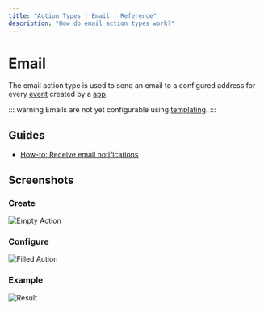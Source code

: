 ```yaml
---
title: "Action Types | Email | Reference"
description: "How do email action types work?"
---
```


# Email

The email action type is used to send an email to a configured address for every [event](/reference/events/) created by a [app](/reference/apps/).

::: warning
Emails are not yet configurable using [templating](/reference/templating/).
:::

## Guides

* [How-to: Receive email notifications](/how-to/receive-email-notifications/)

## Screenshots

### Create

![Empty Action](/images/modals/office-create-action-email.png)

### Configure

![Filled Action](/images/modals/office-create-action-email-filled.png)

### Example

![Result](/images/actions/personal-office-coffee-machine-email.png)

